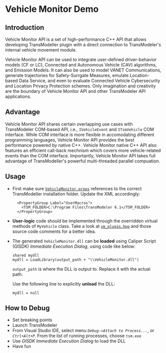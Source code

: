 # Vehicle Monitor Demo

## Introduction

Vehicle Monitor API is a set of high-performance C++ API that allows developing TransModeller plugin with a direct connection to TransModeler's internal vehicle movement module.

Vehicle Monitor API can be used to integrate user-defined driver-behavior models (CF or LC), Connected and Autonomous Vehicle (CAV) algorithms,  and Emission Models. It can also be used to model VANET Communications, generate trajectories for Safety-Surrgate Measures, emulate Location-based Data Service, and even to evaluate Connected Vehicle Cybersecurity and Location Privacy Protection schemes. Only imagination and creativity are the boundary of Vehicle Monitor API and other TransModeler API applications.

## Advantage

Vehicle Monitor API shares certain overlapping use cases with TransModeler COM-based API, i.e., ```IVehicleEvent``` and ```ITsmVehicle``` COM interface.  While COM interface is more flexible in accomodating different programming languages,  Vehicle Monitor API provides the best performance powered by native C++. Vehicle Monitor native C++ API also features an efficient call-back mechnism which covers more vehicle-related events than the COM interface. Importantly, Vehicle Monitor API takes full advantage of TransModeller's powerful multi-threaded parallel compuation.

## Usage

* First make sure [```VehicleMonitor.props```](https://github.com/Caliper-Corporation/TsmAPIsDemo/blob/main/VehicleMonitor/VehicleMonitor.props) references to the correct TransModeller installation folder. Update the XML accordingly:
  ```
    <PropertyGroup Label="UserMacros">
      <TSM_FOLDER>C:\Program Files\TransModeler 6.1</TSM_FOLDER>
    </PropertyGroup>
  ```

* **User-logic** code should be implemented through the overridden virtual methods of ```MyVehicle``` class.  Take a look at [```vm_plugin.hpp```](https://github.com/Caliper-Corporation/TsmAPIsDemo/blob/main/VehicleMonitor/vm_plugin.hpp) and those source code comments for a better idea.

* The generated ```VehicleMonitor.dll``` can be **loaded** using Caliper Script (GISDK) *Immediate Execution Dialog*, using code like below:
  ```
  shared mydll
  mydll = LoadLibrary(output_path + "\\VehicleMonitor.dll")
  ```
  
  ```output_path``` is where the DLL is output to. Replace it with the actual path.

  Use the following line to explicitly **unload** the DLL: 
  ```
  mydll = null
  ```

## How to Debug

* Set breaking points  
* Launch TransModeler
* From Visual Studio IDE, select menu *```Debug->Attach to Process...```*, or *```Ctrl+Alt+P```*. From the list of running processes, choose ```tsm.exe```
* Use *GISDK Immediate Execution Dialog* to load the DLL
* Have fun
